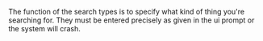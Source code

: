 The function of the search types is to specify what kind of thing you're searching for. 
They must be entered precisely as given in the ui prompt or the system will crash.
